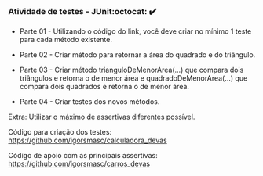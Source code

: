 ### Atividade de testes - JUnit:octocat: :heavy_check_mark:

 - Parte 01 - Utilizando o código do link, você deve criar no mínimo 1 teste para cada método existente.

- Parte 02 - Criar método para retornar a área do quadrado e do triângulo.

- Parte 03 - Criar método trianguloDeMenorArea(...) que compara dois triângulos e retorna o de menor área e quadradoDeMenorArea(...) que compara dois quadrados e retorna o de menor área.

- Parte 04 - Criar testes dos novos métodos.

Extra: Utilizar o máximo de assertivas diferentes possível.

Código para criação dos testes: https://github.com/igorsmasc/calculadora_devas

Código de apoio com as principais assertivas: https://github.com/igorsmasc/carros_devas

